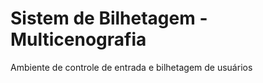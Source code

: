 <h1>Sistem de Bilhetagem - Multicenografia</h1>
<p>Ambiente de controle de entrada e bilhetagem de usuários</p>
